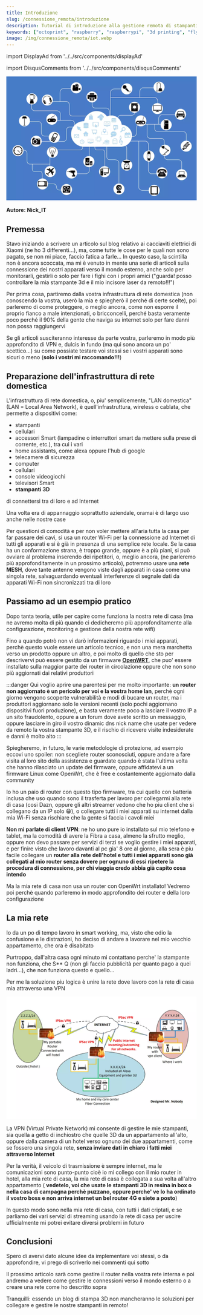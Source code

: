 ```yaml
---
title: Introduzione
slug: /connessione_remota/introduzione
description: Tutorial di introduzione alla gestione remota di stampanti 3d
keywords: ["octoprint", "raspberry", "raspberrypi", "3d printing", "flyingbear", "flying bear", "flyingbear ghost", "iot"]
image: /img/connessione_remota/iot.webp
---
```

import DisplayAd from '../../src/components/displayAd'

import DisqusComments from '../../src/components/disqusComments'

[ ![Iot](/img/connessione_remota/iot.webp) ](/img/connessione_remota/iot.webp)

**Autore: Nick_IT**

## Premessa

Stavo iniziando a scrivere un articolo sul blog relativo ai cacciaviti elettrici di Xiaomi (ne ho 3 differenti...), ma, come tutte le cose per le quali non sono pagato, se non mi piace, faccio fatica a farle...
In questo caso, la scintilla non è ancora scoccata, ma mi è venuto in mente una serie di articoli sulla connessione dei nostri apparati verso il mondo esterno, anche solo per monitorarli, gestirli o solo per fare i fighi con i propri amici ("guarda! posso controllare la mia stampante 3d e il mio incisore laser da remoto!!!")

Per prima cosa, partiremo dalla vostra infrastruttura di rete domestica (non conoscendo la vostra, userò la mia e spiegherò il perché di certe scelte), poi parleremo di come proteggere, o meglio ancora, come non esporre il proprio fianco a male intenzionati, o bricconcelli, perché basta veramente poco perché il 90% della gente che naviga su internet solo per fare danni non possa raggiungervi

Se gli articoli susciteranno interesse da parte vostra, parleremo in modo più approfondito di VPN e, dulcis in fundo (ma qui sono ancora un po' scettico...) su come possiate testare voi stessi se i vostri apparati sono sicuri o meno (**solo i vostri mi raccomando!!!**)

<DisplayAd/>

## Preparazione dell'infrastruttura di rete domestica

L'infrastruttura di rete domestica, o, piu' semplicemente, "LAN domestica" (LAN = Local Area Network), è quell'infrastruttura, wireless o cablata, che permette a dispositivi come:
- stampanti 
- cellulari 
- accessori Smart (lampadine o interruttori smart da mettere sulla prese di corrente, etc.), tra cui i vari
- home assistants, come alexa oppure l'hub di google
- telecamere di sicurezza  
- computer
- cellulari 
- console videogiochi
- televisori Smart 
- **stampanti 3D**  

di connettersi tra di loro e ad Internet 

Una volta era di appannaggio soprattutto aziendale, oramai è di largo uso anche nelle nostre case

Per questioni di comodità e per non voler mettere all'aria tutta la casa per far passare dei cavi, si usa un router Wi-Fi per la connessione ad Internet  di tutti gli apparati e si è già in presenza di una semplice rete locale. Se la casa ha un conformazione strana, è troppo grande, oppure è a più piani, si può ovviare al problema inserendo dei ripetitori, o, meglio ancora, (ne parleremo più approfonditamente in un prossimo articolo), potremmo usare una **rete MESH**, dove tante antenne vengono viste dagli apparati in casa come una singola rete, salvaguardando eventuali interferenze di segnale dati da apparati Wi-Fi non sincronizzati tra di loro

## Passiamo ad un esempio pratico

Dopo tanta teoria, utile per capire come funziona la nostra rete di casa (ma ne avremo molta di più quando ci dedicheremo più approfonditamente alla configurazione, monitoring e gestione della nostra rete wifi)

Fino a quando potrò non vi darò informazioni riguardo i miei apparati, perchè questo vuole essere un articolo tecnico, e non una mera marchetta verso un prodotto oppure un altro, e poi molto di quello che sto per descrivervi può essere gestito da un firmware [**OpenWRT**](https://openwrt.org/), che puo' essere installato sulla maggior parte dei router in circolazione oppure che non sono più aggiornati dai relativi produttori 

:::danger
Qui voglio aprire una parentesi per me molto importante: **un router non aggiornato è un pericolo per voi e la vostra home lan**, perchè ogni giorno vengono scoperte vulnerabilità e modi di bucare un router, ma i produttori aggiornano solo le versioni recenti (solo pochi aggiornano dispositivi fuori produzione), e basta veramente poco a lasciare il vostro IP a un sito fraudolento, oppure a un forum dove avete scritto un messaggio,  oppure lasciare in giro il vostro dinamic dns nick name che usate per vedere da remoto la vostra stampante 3D, e il rischio di ricevere visite indesiderate e danni è molto alto
:::

Spiegheremo, in futuro, le varie metodologie di protezione, ad esempio eccovi uno spoiler: non scegliete router sconosciuti, oppure andare a fare visita al loro sito della assistenza e guardate quando è stata l'ultima volta che hanno rilasciato un update del firmware, oppure affidatevi a un firmware Linux come OpenWrt, che è free e costantemente aggiornato dalla community

Io ho un paio di router con questo tipo firmware, tra cui quello con batteria inclusa che uso quando sono il trasferta per lavoro per collegarmi alla rete di casa (cosi Dazn, oppure gli altri streamer vedono che ho piu client che si collegano da un IP solo 😁), o collegare tutti i miei apparati su internet dalla mia Wi-Fi senza rischiare che la gente si faccia i cavoli miei

**Non mi parlate di client VPN**: ne ho uno pure io installato sul mio telefono e tablet, ma la comodità di avere la Fibra a casa, almeno la sfrutto meglio, oppure non devo passare per servizi di terzi se voglio gestire i miei apparati, e per finire visto che lavoro davanti al pc gia' 8 ore al giorno, alla sera è piu facile collegare un **router alla rete dell'hotel e tutti i miei apparati sono già collegati al mio router senza dovere per ognuno di essi ripetere la procedura di connessione, per chi viaggia credo abbia già capito cosa intendo**

Ma la mia rete di casa non usa un router con OpenWrt installato! Vedremo poi perchè quando parleremo in modo approfondito dei router e della loro configurazione

<DisplayAd/>

## La mia rete

Io da un po di tempo lavoro in smart working, ma, visto che odio la confusione e le distrazioni, ho deciso di andare a lavorare nel mio vecchio appartamento, che ora è disabitato

Purtroppo, dall'altra casa ogni minuto mi contattano perche' la stampante non funziona, che S** Q (non gli faccio pubblicità per quanto pago a quei ladri...), che non funziona questo e quello...

Per me la soluzione piu logica è unire la rete dove lavoro con la rete di casa mia attraverso una VPN

[ ![Infrastruttura di rete](/img/connessione_remota/infrastrutturaRete.webp) ](/img/connessione_remota/infrastrutturaRete.webp)

La VPN (Virtual Private Network) mi consente di gestire le mie stampanti, sia quella a getto di inchiostro che quelle 3D da un appartamento all'alto, oppure dalla camera di un hotel verso ognuno dei due appartamenti, come se fossero una singola rete, **senza inviare dati in chiaro i fatti miei attraverso Internet**

Per la verità, il veicolo di trasmissione è sempre internet, ma le comunicazioni sono punto-punto cioè io mi collego con il mio router in hotel, alla mia rete di casa, la mia rete di casa è collegata a sua volta all'altro appartamento ( **vedetelo, voi che usate le stampanti 3D in resina in box o nella casa di campagna perchè puzzano, oppure perche' ve lo ha ordinato il vostro boss e non arriva internet un bel router 4G e siete a posto**)

In questo modo sono nella mia rete di casa, con tutti i dati criptati, e se parliamo dei vari servizi di streaming usando la rete di casa per uscire ufficialmente mi potrei evitare diversi problemi in futuro


## Conclusioni

Spero di avervi dato alcune idee da implementare voi stessi, o da approfondire, vi prego di scriverlo nei commenti qui sotto

ll prossimo articolo sarà come gestire il router nella vostra rete interna e poi andremo a vedere come gestire le connessioni verso il mondo esterno o a creare una rete come ho descritto sopra

Tranquilli: essendo un blog di stampa 3D non mancheranno le soluzioni per collegare e gestire le nostre stampanti in remoto!

<DisqusComments
  slug="/docs/connessione_remota/introduzione"
  articleId="7"
  title="Connessione_remota_introduzione"
/>
